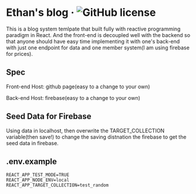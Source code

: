 # Ethan's blog &middot; ![GitHub license](https://img.shields.io/badge/license-MIT-blue.svg) 

This is a blog system temlpate that built fully with reactive programming paradigm in React. And the front-end is decoupled well with the backend so that anyone should have easy time implementing it with one's back-end with just one endpoint for data and one member system(I am using firebase for prices).

## Spec
Front-end Host: github page(easy to a change to your own)

Back-end Host: firebase(easy to a change to your own)

## Seed Data for Firebase
Using data in localhost, then overwrite the TARGET_COLLECTION variable(then save!) to change the saving distnation the firebase to get the seed data in firebase.

## .env.example
```
REACT_APP_TEST_MODE=TRUE
REACT_APP_NODE_ENV=local
REACT_APP_TARGET_COLLECTION=test_random
```